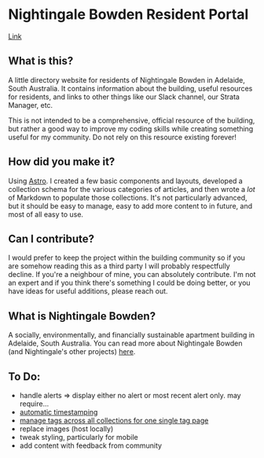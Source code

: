 # Nightingale Bowden Resident Portal

[Link](https://sxxb.github.io/nightingale-bowden-portal/)

## What is this?

A little directory website for residents of Nightingale Bowden in Adelaide, South Australia. It contains information about the building, useful resources for residents, and links to other things like our Slack channel, our Strata Manager, etc.

This is not intended to be a comprehensive, official resource of the building, but rather a good way to improve my coding skills while creating something useful for my community. Do not rely on this resource existing forever!

## How did you make it?

Using [Astro](https://astro.build). I created a few basic components and layouts, developed a collection schema for the various categories of articles, and then wrote a *lot* of Markdown to populate those collections. It's not particularly advanced, but it should be easy to manage, easy to add more content to in future, and most of all easy to use.

## Can I contribute?

I would prefer to keep the project within the building community so if you are somehow reading this as a third party I will probably respectfully decline. If you're a neighbour of mine, you can absolutely contribute. I'm not an expert and if you think there's something I could be doing better, or you have ideas for useful additions, please reach out.

## What is Nightingale Bowden?
A socially, environmentally, and financially sustainable apartment building in Adelaide, South Australia. You can read more about Nightingale Bowden (and Nightingale's other projects) [here](https://www.nightingalehousing.org/project/nightingale-bowden).

## To Do:

- handle alerts => display either no alert or most recent alert only. may require...
- [automatic timestamping](https://docs.astro.build/en/recipes/modified-time/)
- [manage tags across all collections for one single tag page](https://stackoverflow.com/questions/77525579/how-to-retrieve-all-content-with-getcollection)
- replace images (host locally)
- tweak styling, particularly for mobile
- add content with feedback from community



